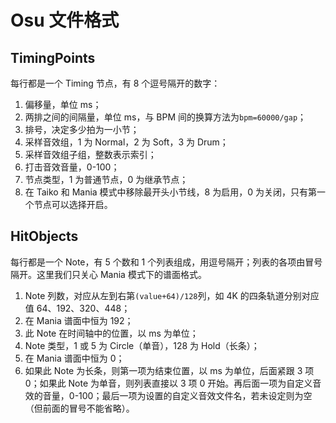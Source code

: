 # Osu 文件格式

## TimingPoints

每行都是一个 Timing 节点，有 8 个逗号隔开的数字：

1. 偏移量，单位 ms；
2. 两排之间的间隔量，单位 ms，与 BPM 间的换算方法为`bpm=60000/gap`；
3. 排号，决定多少拍为一小节；
4. 采样音效组，1 为 Normal，2 为 Soft，3 为 Drum；
5. 采样音效组子组，整数表示索引；
6. 打击音效音量，0-100；
7. 节点类型，1 为普通节点，0 为继承节点；
8. 在 Taiko 和 Mania 模式中移除最开头小节线，8 为启用，0 为关闭，只有第一个节点可以选择开启。

## HitObjects

每行都是一个 Note，有 5 个数和 1 个列表组成，用逗号隔开；列表的各项由冒号隔开。这里我们只关心 Mania 模式下的谱面格式。

1. Note 列数，对应从左到右第`(value+64)/128`列，如 4K 的四条轨道分别对应值 64、192、320、448；
2. 在 Mania 谱面中恒为 192；
3. 此 Note 在时间轴中的位置，以 ms 为单位；
4. Note 类型，1 或 5 为 Circle（单音），128 为 Hold（长条）；
5. 在 Mania 谱面中恒为 0；
6. 如果此 Note 为长条，则第一项为结束位置，以 ms 为单位，后面紧跟 3 项 0；如果此 Note 为单音，则列表直接以 3 项 0 开始。再后面一项为自定义音效的音量，0-100；最后一项为设置的自定义音效文件名，若未设定则为空（但前面的冒号不能省略）。
